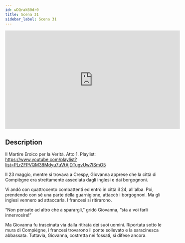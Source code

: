 ```yaml
---
id: wDQrakB0dr0
title: Scena 31
sidebar_label: Scena 31
---
```


<iframe
  width="560"
  height="315"
  src="https://www.youtube.com/embed/wDQrakB0dr0"
  title="YouTube video player"
  frameborder="0"
  allow="accelerometer; autoplay; clipboard-write; encrypted-media; gyroscope; picture-in-picture; web-share"
  referrerpolicy="strict-origin-when-cross-origin"
  allowfullscreen
></iframe>

## Description

Il Martire Eroico per la Verità. Atto 1. 
Playlist: https://www.youtube.com/playlist?list=PLrZFPVQM38Mdyu7uVtAjDTugvUw7ISmO5 

Il 23 maggio, mentre si trovava a Crespy, Giovanna apprese che la città di Compiègne era strettamente assediata dagli inglesi e dai borgognoni.

Vi andò con quattrocento combattenti ed entrò in città il 24, all'alba. Poi, prendendo con sé una parte della guarnigione, attaccò i borgognoni. Ma gli inglesi vennero ad attaccarla. I francesi si ritirarono.

“Non pensate ad altro che a sparargli,” gridò Giovanna, “sta a voi farli innervosire!”

Ma Giovanna fu trascinata via dalla ritirata dei suoi uomini. Riportata sotto le mura di Compiègne, i francesi trovarono il ponte sollevato e la saracinesca abbassata. Tuttavia, Giovanna, costretta nei fossati, si difese ancora.
